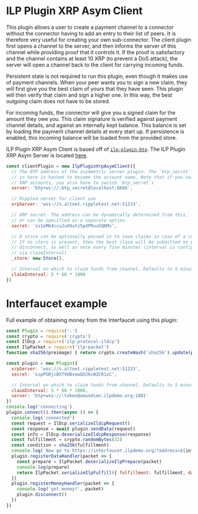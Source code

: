 # ILP Plugin XRP Asym Client

This plugin allows a user to create a payment channel to a connector without
the connector having to add an entry to their list of peers. It is therefore
very useful for creating your own sub-connector. The client plugin first opens
a channel to the server, and then informs the server of this channel while
providing proof that it controls it. If the proof is satisfactory and the
channel contains at least 10 XRP (to prevent a DoS attack), the server will
open a channel back to the client for carrying incoming funds.

Persistent state is not required to run this plugin, even though it makes use
of payment channels. When your peer wants you to sign a new claim, they will
first give you the best claim of yours that they have seen. This plugin will
then verify that claim and sign a higher one. In this way, the best outgoing
claim does not have to be stored.

For incoming funds, the connector will give you a signed claim for the amount
they owe you. This claim signature is verified against payment channel details,
and against an internally kept balance. This balance is set by loading the
payment channel details at every start up. If persistence is enabled, this
incoming balance will be loaded from the provided store.

ILP Plugin XRP Asym Client is based off of
[`ilp-plugin-btp`](https://github.com/interledgerjs/ilp-plugin-btp). The ILP
Plugin XRP Asym Server is located
[here](https://github.com/interledgerjs/ilp-plugin-xrp-asym-server).

```js
const clientPlugin = new IlpPluginXrpAsymClient({
  // The BTP address of the asymmetric server plugin. The `btp_secret`
  // in here is hashed to become the account name. Note that if you switch
  // XRP accounts, you also have to switch `btp_secret`s
  server: 'btp+ws://:btp_secret@localhost:6666',

  // Rippled server for client use
  xrpServer: 'wss://s.altnet.rippletest.net:51233',

  // XRP secret. The address can be dynamically determined from this,
  // or can be specified as a separate option.
  secret: 'ss1oM64ccuJuX9utz5pdPRuu5QKMs',

  // A store can be optionally passed in to save claims in case of a crash.
  // If no store is present, then the best claim will be submitted on plugin
  // disconnect, as well as once every five minutes (interval is configurable
  // via claimInterval)
  _store: new Store(),

  // Interval on which to claim funds from channel. Defaults to 5 minutes.
  claimInterval: 5 * 60 * 1000
})
```

# Interfaucet example

Full example of obtaining money from the Interfaucet using this plugin:
```js
const Plugin = require('.')
const crypto = require('crypto')
const IlDcp = require('ilp-protocol-ildcp')
const IlpPacket = require('ilp-packet')
function sha256(preimage) { return crypto.createHash('sha256').update(preimage).digest() }

const plugin = new Plugin({
  xrpServer: 'wss://s.altnet.rippletest.net:51233',
  secret: 'sspPGRjcBXT9UBxewQUJKcWZCR1zC',

  // Interval on which to claim funds from channel. Defaults to 5 minutes.
  claimInterval: 5 * 60 * 1000,
  server: 'btp+wss://:token@amundsen.ilpdemo.org:1801'
})
console.log('connecting')
plugin.connect().then(async () => {
  console.log('connected')
  const request = IlDcp.serializeIldcpRequest()
  const response = await plugin.sendData(request)
  const info = IlDcp.deserializeIldcpResponse(response)
  const fulfillment = crypto.randomBytes(32)
  const condition = sha256(fulfillment)
  console.log(`Now go to https://interfaucet.ilpdemo.org/?address=${info.clientAddress}&condition=${condition.toString('hex')}`)
  plugin.registerDataHandler(packet => {
    const prepare = IlpPacket.deserializeIlpPrepare(packet)
    console.log(prepare)
    return IlpPacket.serializeIlpFulfill({ fulfillment: fulfillment, data: Buffer.from([]) })
  })
  plugin.registerMoneyHandler(packet => {
    console.log('got money!', packet)
    plugin.disconnect()
  })
})
```
